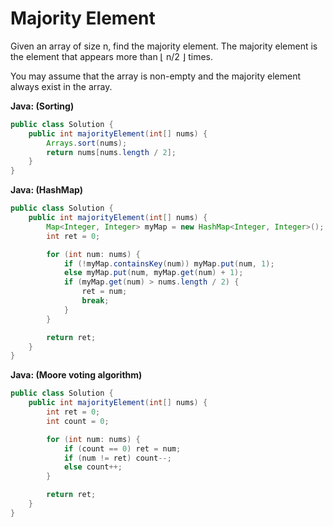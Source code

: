 # Majority Element

Given an array of size n, find the majority element. The majority element is the element that appears more than ⌊ n/2 ⌋ times.

You may assume that the array is non-empty and the majority element always exist in the array.

**Java: (Sorting)**
```java
public class Solution {
    public int majorityElement(int[] nums) {
        Arrays.sort(nums);
        return nums[nums.length / 2];
    }
}
```

**Java: (HashMap)**
```java
public class Solution {
    public int majorityElement(int[] nums) {
        Map<Integer, Integer> myMap = new HashMap<Integer, Integer>();
        int ret = 0;

        for (int num: nums) {
            if (!myMap.containsKey(num)) myMap.put(num, 1);
            else myMap.put(num, myMap.get(num) + 1);
            if (myMap.get(num) > nums.length / 2) {
                ret = num;
                break;
            }
        }

        return ret;
    }
}
```

**Java: (Moore voting algorithm)**
```java
public class Solution {
    public int majorityElement(int[] nums) {
        int ret = 0;
        int count = 0;

        for (int num: nums) {
            if (count == 0) ret = num;
            if (num != ret) count--;
            else count++;
        }

        return ret;
    }
}
```
